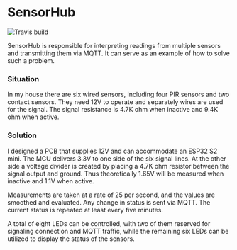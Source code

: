 # SensorHub
![Travis build](https://app.travis-ci.com/Bolukan/SensorHub.svg)

SensorHub is responsible for interpreting readings from multiple sensors and transmitting them via MQTT. It can serve as an example of how to solve such a problem.

### Situation
In my house there are six wired sensors, including four PIR sensors and two contact sensors. They need 12V to operate and separately wires are used for the signal. The signal resistance is 4.7K ohm when inactive and 9.4K ohm when active.

### Solution
I designed a PCB that supplies 12V and can accommodate an ESP32 S2 mini. The MCU delivers 3.3V to one side of the six signal lines. At the other side a voltage divider is created by placing a 4.7K ohm resistor between the signal output and ground. Thus theoretically 1.65V will be measured when inactive and 1.1V when active.  

Measurements are taken at a rate of 25 per second, and the values are smoothed and evaluated. Any change in status is sent via MQTT. The current status is repeated at least every five minutes.

A total of eight LEDs can be controlled, with two of them reserved for signaling connection and MQTT traffic, while the remaining six LEDs can be utilized to display the status of the sensors. 

